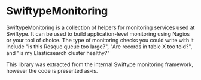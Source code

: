 # SwiftypeMonitoring

SwiftypeMonitoring is a collection of helpers for monitoring services used at Swiftype.
It can be used to build application-level monitoring using Nagios or your tool of choice.
The type of monitoring checks you could write with it include "is this Resque queue too large?",
"Are records in table X too told?", and "is my Elasticsearch cluster healthy?"

This library was extracted from the internal Swiftype monitoring framework,
however the code is presented as-is.
